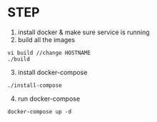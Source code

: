 # STEP
1. install docker & make sure service is running
2. build all the images
```
vi build //change HOSTNAME
./build
```
3. install docker-compose
```
./install-compose
```
4. run docker-compose
```
docker-compose up -d
```
